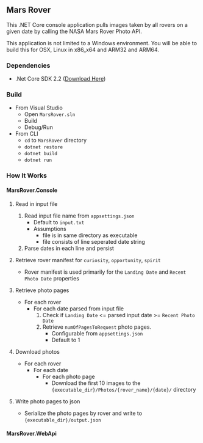 ## Mars Rover

This .NET Core console application pulls images taken by all rovers on a given date by calling the NASA Mars Rover Photo API.

This application is not limited to a Windows environment. You will be able to build this for OSX, Linux in x86_x64 and ARM32 and ARM64.

### Dependencies

* .Net Core SDK 2.2 ([Download Here](https://dotnet.microsoft.com/download))

### Build

* From Visual Studio
  * Open `MarsRover.sln`
  * Build
  * Debug/Run
* From CLI
  * `cd` to `MarsRover` directory
  * `dotnet restore`
  * `dotnet build`
  * `dotnet run`

### How It Works
#### MarsRover.Console
1. Read in input file
    1. Read input file name from `appsettings.json`
        * Default to `input.txt`
        * Assumptions
            * file is in same directory as executable
            * file consists of line seperated date string
    2. Parse dates in each line and persist

2. Retrieve rover manifest for `curiosity`, `opportunity`, `spirit`

    * Rover manifest is used primarily for the `Landing Date` and `Recent Photo Date` properties

3. Retrieve photo pages
    * For each rover
        * For each date parsed from input file
            1. Check if `Landing Date` <= parsed input date >= `Recent Photo Date`
            2. Retrieve `numOfPagesToRequest` photo pages.
                * Configurable from `appsettings.json`
                * Default to 1

4. Download photos
    * For each rover
        * For each date
            * For each photo page
                * Download the first 10 images to the `{executable_dir}/Photos/{rover_name}/{date}/` directory

5. Write photo pages to json
    * Serialize the photo pages by rover and write to `{executable_dir}/output.json` 

#### MarsRover.WebApi


   


